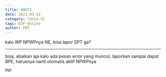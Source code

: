 ```yaml
---
title: 48671
date: 2021-03-31
category: Tanya-SC
tags: DJP Online
author: PNT
---
```


kalo WP NPWPnya NE, bisa lapor SPT ga?

---

bisa, abaikan aja kalo ada pesan error yang muncul, laporkan sampai dapat BPE, harusnya nanti otomatis aktif NPWPnya

`PNT`
